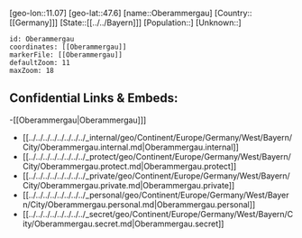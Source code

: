 ﻿---
location: [47.6,11.07]
mapzoom: [7,12] 
mapmarker: city 
type: City
tags:
- geo/City


SpocWebEntityId: 33022
isDeleted: false
confidential: public

---
[geo-lon::11.07]
[geo-lat::47.6]
[name::Oberammergau]
[Country::[[Germany]]]
[State::[[../../Bayern]]]
[Population::]
[Unknown::]


```leaflet
id: Oberammergau
coordinates: [[Oberammergau]]
markerFile: [[Oberammergau]]
defaultZoom: 11 
maxZoom: 18
```


## Confidential Links & Embeds: 
-[[Oberammergau|Oberammergau]]] 
- [[../../../../../../../../_internal/geo/Continent/Europe/Germany/West/Bayern/City/Oberammergau.internal.md|Oberammergau.internal]] 
- [[../../../../../../../../_protect/geo/Continent/Europe/Germany/West/Bayern/City/Oberammergau.protect.md|Oberammergau.protect]] 
- [[../../../../../../../../_private/geo/Continent/Europe/Germany/West/Bayern/City/Oberammergau.private.md|Oberammergau.private]] 
- [[../../../../../../../../_personal/geo/Continent/Europe/Germany/West/Bayern/City/Oberammergau.personal.md|Oberammergau.personal]] 
- [[../../../../../../../../_secret/geo/Continent/Europe/Germany/West/Bayern/City/Oberammergau.secret.md|Oberammergau.secret]] 

